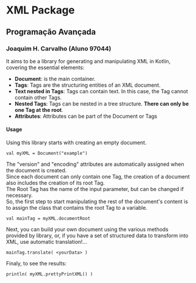 # XML Package

## Programação Avançada
### Joaquim H. Carvalho (Aluno 97044)

It aims to be a library for generating and manipulating XML in Kotlin, covering the essential elements:  
- **Document**: is the main container.  
- **Tags**: Tags are the structuring entities of an XML document.
- **Text nested in Tags**: Tags can contain text. In this case, the Tag cannot contain other Tags.
- **Nested Tags**: Tags can be nested in a tree structure. **There can only be one Tag at the root**.
- **Attributes**: Attributes can be part of the Document or Tags

#### Usage

Using this library starts with creating an empty document.  
  
``val myXML = Document("example")``  
  
The "version" and "encoding" attributes are automatically assigned when the document is created.  
Since each document can only contain one Tag, the creation of a document also includes the creation of its root Tag.  
The Root Tag has the name of the input parameter, but can be changed if necessary.  
So, the first step to start manipulating the rest of the document's content is to assign the class that contains the root Tag to a variable.  
  
``val mainTag = myXML.documentRoot``  

Next, you can build your own document using the various methods provided by library, or, if you have a set of structured data to transform into XML, use automatic translation!...  

  ``mainTag.translate( <yourData> )``  

Finaly, to see the results:  

  ``println( myXML.prettyPrintXML() )``  

  
    
